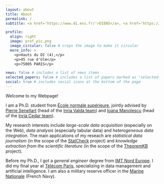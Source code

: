 ```yaml
---
layout: about
title: About
permalink: /
subtitle: <a href='https://www.di.ens.fr/'>DIENS</a>, <a href='https://www.ens.psl.eu/'>École normale supérieure</a>, <a href='https://www.cnrs.fr/'>CNRS</a>, <a href='https://psl.eu/'>PSL University</a> and <a href='https://inria.fr/'>Inria</a>

profile:
  align: right
  image: prof_pic.png
  image_circular: false # crops the image to make it circular
  more_info: >
    <p>Hauts du DI (4),</p>
    <p>45 rue d'Ulm</p>
    <p>75005 PARIS</p>

news: false # includes a list of news items
selected_papers: false # includes a list of papers marked as "selected={true}"
social: true # includes social icons at the bottom of the page
---
```


Welcome to my Webpage!

I am a Ph.D. student from <a href='https://www.ens.psl.eu/'>École normale supérieure</a>, jointly advised by <a href='https://pierre.senellart.com/'>Pierre Senellart</a> (head of the <a href='https://team.inria.fr/valda/'>Inria Valda team</a>) and <a href='https://pages.saclay.inria.fr/ioana.manolescu/'>Ioana Manolescu</a> (head of the <a href='https://team.inria.fr/cedar/'>Inria Cedar team</a>).

My research interests include <em>large-scale data acquisition</em> (especially on the Web), <em>data analysis</em> (especially tabular data) and <em>heterogeneous data integration</em>. The main applications of my reseach are <em>statistical data journalism</em> (in the scope of the <a href='https://team.inria.fr/cedar/projects/statcheck/'>StatCheck</a> project) and <em>knowledge extraction from the scientific literature</em> (in the scope of the <a href='https://github.com/PierreSenellart/theoremkb'>TheoremKB</a> project). 

Before my Ph.D., I got a <em>general engineer</em> degree from <a href='https://imt-nord-europe.fr/'>IMT Nord Europe</a>. I did my final year at <a href='https://www.telecom-paris.fr/'>Télécom Paris</a>, specializing in data management and artificial intelligence. I am also a military reserve officer in the <a href='https://www.defense.gouv.fr/marine'>Marine Nationale</a> (French Navy).
